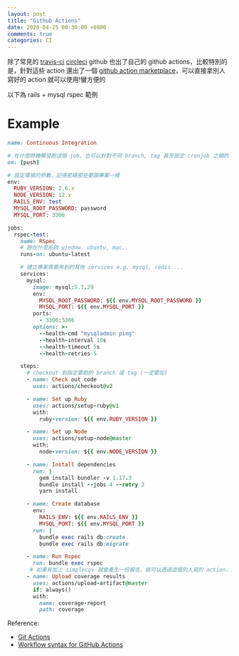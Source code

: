 ```yaml
---
layout: post
title: "Github Actions"
date: 2020-04-25 00:30:09 +0800
comments: true
categories: CI
---
```


<!-- more -->

除了常見的 [travis-ci](https://travis-ci.org/) [circleci](https://circleci.com/) github 也出了自己的 github actions，比較特別的是，針對這些 action 還出了一個 [github action marketplace](https://github.com/marketplace?type=actions)，可以直接拿別人寫好的 action 就可以使用!蠻方便的

以下為 rails + mysql rspec 範例

# Example

```ruby
name: Continuous Integration

# 在什麼時機觸發跑這個 job，也可以針對不同 branch, tag 甚至設定 cronjob 之類的
on: [push]

# 設定環境的參數，記得密碼那些要跟專案一樣
env:
  RUBY_VERSION: 2.6.x
  NODE_VERSION: 12.x
  RAILS_ENV: test
  MYSQL_ROOT_PASSWORD: password
  MYSQL_PORT: 3306

jobs:
  rspec-test:
    name: RSpec
    # 跑在什麼系統 window, ubuntu, mac..
    runs-on: ubuntu-latest

	# 建立專案需要用到的其他 services e.g. mysql, redis ...
    services:
      mysql:
        image: mysql:5.7.29
        env:
          MYSQL_ROOT_PASSWORD: ${{ env.MYSQL_ROOT_PASSWORD }}
          MYSQL_PORT: ${{ env.MYSQL_PORT }}
        ports:
          - 3306:3306
        options: >-
          --health-cmd "mysqladmin ping"
          --health-interval 10s
          --health-timeout 5s
          --health-retries 5

    steps:
      # checkout 到指定要跑的 branch 或 tag (一定要加)
      - name: Check out code
        uses: actions/checkout@v2

      - name: Set up Ruby
        uses: actions/setup-ruby@v1
        with:
          ruby-version: ${{ env.RUBY_VERSION }}

      - name: Set up Node
        uses: actions/setup-node@master
        with:
          node-version: ${{ env.NODE_VERSION }}

      - name: Install dependencies
        run: |
          gem install bundler -v 1.17.3
          bundle install --jobs 4 --retry 3
          yarn install

      - name: Create database
        env:
          RAILS_ENV: ${{ env.RAILS_ENV }}
          MYSQL_PORT: ${{ env.MYSQL_PORT }}
        run: |
          bundle exec rails db:create
          bundle exec rails db:migrate

      - name: Run Rspec
        run: bundle exec rspec
	   # 如果有加上 simplecov 就會產生一份報告，就可以透過這個別人寫的 action，將檔案產生，之後就可以在跑 action 的地方看到這份檔案
      - name: Upload coverage results
        uses: actions/upload-artifact@master
        if: always()
        with:
          name: coverage-report
          path: coverage
```

Reference:

* [Git Actions](https://github.com/features/actions)
* [Workflow syntax for GitHub Actions](https://help.github.com/en/actions/reference/workflow-syntax-for-github-actions)
